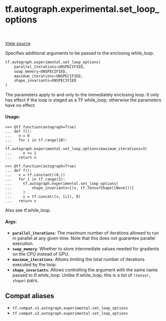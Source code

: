<div itemscope itemtype="http://developers.google.com/ReferenceObject">
<meta itemprop="name" content="tf.autograph.experimental.set_loop_options" />
<meta itemprop="path" content="Stable" />
</div>

# tf.autograph.experimental.set_loop_options

<!-- Insert buttons and diff -->

<table class="tfo-notebook-buttons tfo-api" align="left">
</table>

<a target="_blank" href="/code/stable/tensorflow/python/autograph/lang/directives.py">View source</a>



Specifies additional arguments to be passed to the enclosing while_loop.

``` python
tf.autograph.experimental.set_loop_options(
    parallel_iterations=UNSPECIFIED,
    swap_memory=UNSPECIFIED,
    maximum_iterations=UNSPECIFIED,
    shape_invariants=UNSPECIFIED
)
```



<!-- Placeholder for "Used in" -->

The parameters apply to and only to the immediately enclosing loop. It only
has effect if the loop is staged as a TF while_loop; otherwise the parameters
have no effect.

#### Usage:


```
>>> @tf.function(autograph=True)
... def f():
...   n = 0
...   for i in tf.range(10):
...     tf.autograph.experimental.set_loop_options(maximum_iterations=3)
...     n += 1
...   return n
```

```
>>> @tf.function(autograph=True)
... def f():
...   v = tf.constant((0,))
...   for i in tf.range(3):
...     tf.autograph.experimental.set_loop_options(
...         shape_invariants=[(v, tf.TensorShape([None]))]
...     )
...     v = tf.concat((v, [i]), 0)
...   return v
```


Also see tf.while_loop.

#### Args:


* <b>`parallel_iterations`</b>: The maximum number of iterations allowed to run in
    parallel at any given time. Note that this does not guarantee parallel
    execution.
* <b>`swap_memory`</b>: Whether to store intermediate values needed for
    gradients on the CPU instead of GPU.
* <b>`maximum_iterations`</b>: Allows limiting the total number of iterations executed
    by the loop.
* <b>`shape_invariants`</b>: Allows controlling the argument with the same name passed
    to tf.while_loop. Unlike tf.while_loop, this is a list of
    `(tensor, shape)` pairs.

## Compat aliases

* `tf.compat.v1.autograph.experimental.set_loop_options`
* `tf.compat.v2.autograph.experimental.set_loop_options`

